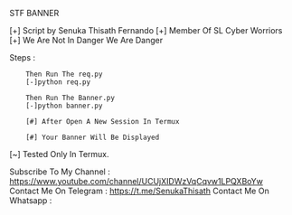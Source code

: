STF BANNER



[+] Script by Senuka Thisath Fernando
[+] Member Of SL Cyber Worriors
[+] We Are Not In Danger We Are Danger




Steps :

        Then Run The req.py
        [-]python req.py
        
        Then Run The Banner.py
        [-]python banner.py
        
        [#] After Open A New Session In Termux   
        
        [#] Your Banner Will Be Displayed
                                                                                
[~] Tested Only In Termux.

Subscribe To My Channel : https://www.youtube.com/channel/UCUjXIDWzVqCqvw1LPQXBoYw
Contact Me On Telegram  : https://t.me/SenukaThisath
Contact Me On Whatsapp  : 
